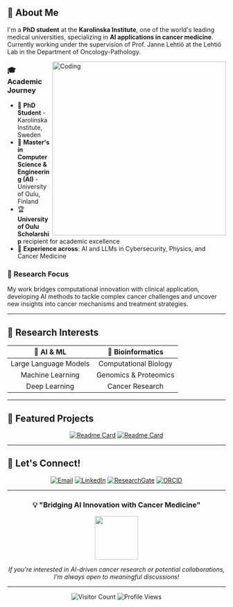 ## 🚀 About Me

I'm a **PhD student** at the **Karolinska Institute**, one of the world's leading medical universities, specializing in **AI applications in cancer medicine**. Currently working under the supervision of Prof. Janne Lehtiö at the Lehtiö Lab in the Department of Oncology-Pathology.

<img align="right" alt="Coding" width="400" src="https://media.giphy.com/media/qgQUggAC3Pfv687qPC/giphy.gif">

### 🎓 **Academic Journey**
- 🔬 **PhD Student** - Karolinska Institute, Sweden
- 🎯 **Master's in Computer Science & Engineering (AI)** - University of Oulu, Finland
- 🏆 **University of Oulu Scholarship** recipient for academic excellence
- 💼 **Experience across**: AI and LLMs in Cybersecurity, Physics, and Cancer Medicine

### 🔬 **Research Focus**
My work bridges computational innovation with clinical application, developing AI methods to tackle complex cancer challenges and uncover new insights into cancer mechanisms and treatment strategies.

---

## 🧬 Research Interests

<div align="center">

| 🤖 **AI & ML** | 🧬 **Bioinformatics** |
|:---:|:---:|
| Large Language Models | Computational Biology|
| Machine Learning | Genomics & Proteomics |
| Deep Learning | Cancer Research |

</div>

---

## 🌟 Featured Projects

<div align="center">

[![Readme Card](https://github-readme-stats.vercel.app/api/pin/?username=YourGitHubUsername&repo=cancer-ai-analysis&theme=tokyonight)](https://github.com/YourGitHubUsername/cancer-ai-analysis)
[![Readme Card](https://github-readme-stats.vercel.app/api/pin/?username=YourGitHubUsername&repo=bioinformatics-pipeline&theme=tokyonight)](https://github.com/YourGitHubUsername/bioinformatics-pipeline)

</div>

---

## 🤝 Let's Connect!

<div align="center">

[![Email](https://img.shields.io/badge/Email-justin.seby%40ki.se-red?style=for-the-badge&logo=gmail&logoColor=white)](mailto:justin.seby@ki.se)
[![LinkedIn](https://img.shields.io/badge/LinkedIn-0077B5?style=for-the-badge&logo=linkedin&logoColor=white)](https://linkedin.com/in/justin-seby)
[![ResearchGate](https://img.shields.io/badge/ResearchGate-00CCBB?style=for-the-badge&logo=ResearchGate&logoColor=white)](https://researchgate.net/profile/Justin-Seby)
[![ORCID](https://img.shields.io/badge/ORCID-A6CE39?style=for-the-badge&logo=orcid&logoColor=white)](https://orcid.org/your-orcid-id)

</div>

---

<div align="center">

### 💡 "Bridging AI Innovation with Cancer Medicine"

<img src="https://media.giphy.com/media/3oKIPEqDGUULpEU0aQ/giphy.gif" width="100">

*If you're interested in AI-driven cancer research or potential collaborations, I'm always open to meaningful discussions!*

---

![Visitor Count](https://visitor-badge.laobi.icu/badge?page_id=YourGitHubUsername.YourGitHubUsername)
![Profile Views](https://komarev.com/ghpvc/?username=YourGitHubUsername&color=brightgreen)

</div>


